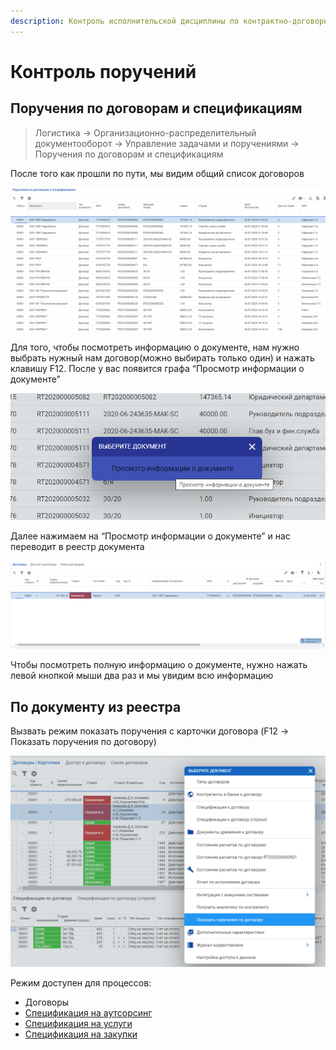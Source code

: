 ```yaml
---
description: Контроль исполнительской дисциплины по контрактно-договорным документам
---
```


# Контроль поручений

## Поручения по договорам и спецификациям

>Логистика → Организационно-распределительный документооборот → Управление задачами и поручениями → Поручения по договорам и спецификациям


После того как прошли по пути, мы видим общий список договоров

![](<../../../assets/0 (2).png>)

Для того, чтобы посмотреть информацию о документе, нам нужно выбрать нужный нам договор(можно выбирать только один) и нажать клавишу F12. После у вас появится графа “Просмотр информации о документе”

![](<../../../assets/1 (3).png>)

Далее нажимаем на “Просмотр информации о документе” и нас переводит в реестр документа

![](<../../../assets/2 (85).png>)

Чтобы посмотреть полную информацию о документе, нужно нажать левой кнопкой мыши два раз и мы увидим всю информацию

## По документу из реестра

Вызвать режим показать поручения с карточки договора (F12 -> Показать поручения по договору)

![](<../../../assets/image (230).png>)

Режим доступен для процессов:

* Договоры
* [Спецификация на аутсорсинг](broken-reference)
* [Спецификация на услуги](../../../upravlenie-zakupkami/specifikacii-na-uslugi/)
* [Спецификация на закупки](../../../upravlenie-zakupkami/specifikaciya/)
